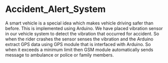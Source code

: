 # Accident_Alert_System
A smart vehicle is a special idea which makes vehicle driving safer than before. This is implemented using Arduino. We have placed vibration sensor in our vehicle system to detect the vibration that occurred for accident. So when the rider crashes the sensor senses the vibration and the Arduino extract GPS data using GPS module that is interfaced with Arduino. So when it exceeds a minimum limit then GSM module automatically sends message to ambulance or police or family members.
